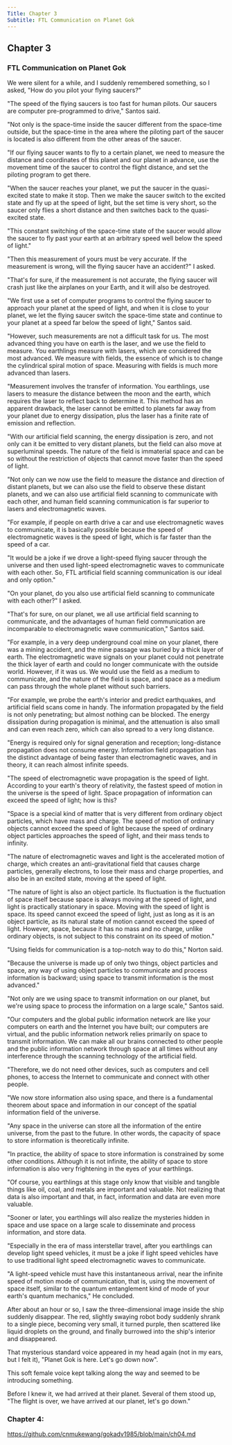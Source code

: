 ```yaml
---
Title: Chapter 3
Subtitle: FTL Communication on Planet Gok
---
```

## Chapter 3
### FTL Communication on Planet Gok
 
We were silent for a while, and I suddenly remembered something, so I asked, "How do you pilot your flying saucers?"
 
"The speed of the flying saucers is too fast for human pilots. Our saucers are computer pre-programmed to drive," Santos said.
 
"Not only is the space-time inside the saucer different from the space-time outside, but the space-time in the area where the piloting part of the saucer is located is also different from the other areas of the saucer.
 
"If our flying saucer wants to fly to a certain planet, we need to measure the distance and coordinates of this planet and our planet in advance, use the movement time of the saucer to control the flight distance, and set the piloting program to get there.
 
"When the saucer reaches your planet, we put the saucer in the quasi-excited state to make it stop. Then we make the saucer switch to the excited state and fly up at the speed of light, but the set time is very short, so the saucer only flies a short distance and then switches back to the quasi-excited state.
 
"This constant switching of the space-time state of the saucer would allow the saucer to fly past your earth at an arbitrary speed well below the speed of light."
 
"Then this measurement of yours must be very accurate. If the measurement is wrong, will the flying saucer have an accident?" I asked.
 
"That's for sure, if the measurement is not accurate, the flying saucer will crash just like the airplanes on your Earth, and it will also be destroyed.
 
"We first use a set of computer programs to control the flying saucer to approach your planet at the speed of light, and when it is close to your planet, we let the flying saucer switch the space-time state and continue to your planet at a speed far below the speed of light," Santos said.
 
"However, such measurements are not a difficult task for us. The most advanced thing you have on earth is the laser, and we use the field to measure. You earthlings measure with lasers, which are considered the most advanced. We measure with fields, the essence of which is to change the cylindrical spiral motion of space. Measuring with fields is much more advanced than lasers.
 
"Measurement involves the transfer of information. You earthlings, use lasers to measure the distance between the moon and the earth, which requires the laser to reflect back to determine it. This method has an apparent drawback, the laser cannot be emitted to planets far away from your planet due to energy dissipation, plus the laser has a finite rate of emission and reflection.
 
"With our artificial field scanning, the energy dissipation is zero, and not only can it be emitted to very distant planets, but the field can also move at superluminal speeds. The nature of the field is immaterial space and can be so without the restriction of objects that cannot move faster than the speed of light.
 
"Not only can we now use the field to measure the distance and direction of distant planets, but we can also use the field to observe these distant planets, and we can also use artificial field scanning to communicate with each other, and human field scanning communication is far superior to lasers and electromagnetic waves.
 
"For example, if people on earth drive a car and use electromagnetic waves to communicate, it is basically possible because the speed of electromagnetic waves is the speed of light, which is far faster than the speed of a car. 
 
"It would be a joke if we drove a light-speed flying saucer through the universe and then used light-speed electromagnetic waves to communicate with each other. So, FTL artificial field scanning communication is our ideal and only option."
 
"On your planet, do you also use artificial field scanning to communicate with each other?" I asked.
 
"That's for sure, on our planet, we all use artificial field scanning to communicate, and the advantages of human field communication are incomparable to electromagnetic wave communication," Santos said.
 
"For example, in a very deep underground coal mine on your planet, there was a mining accident, and the mine passage was buried by a thick layer of earth. The electromagnetic wave signals on your planet could not penetrate the thick layer of earth and could no longer communicate with the outside world. However, if it was us. We would use the field as a medium to communicate, and the nature of the field is space, and space as a medium can pass through the whole planet without such barriers.
 
"For example, we probe the earth's interior and predict earthquakes, and artificial field scans come in handy. The information propagated by the field is not only penetrating; but almost nothing can be blocked. The energy dissipation during propagation is minimal, and the attenuation is also small and can even reach zero, which can also spread to a very long distance. 
 
"Energy is required only for signal generation and reception; long-distance propagation does not consume energy. Information field propagation has the distinct advantage of being faster than electromagnetic waves, and in theory, it can reach almost infinite speeds.
 
"The speed of electromagnetic wave propagation is the speed of light. According to your earth's theory of relativity, the fastest speed of motion in the universe is the speed of light. Space propagation of information can exceed the speed of light; how is this?
 
"Space is a special kind of matter that is very different from ordinary object particles, which have mass and charge. The speed of motion of ordinary objects cannot exceed the speed of light because the speed of ordinary object particles approaches the speed of light, and their mass tends to infinity.
 
"The nature of electromagnetic waves and light is the accelerated motion of charge, which creates an anti-gravitational field that causes charge particles, generally electrons, to lose their mass and charge properties, and also be in an excited state, moving at the speed of light.
 
"The nature of light is also an object particle. Its fluctuation is the fluctuation of space itself because space is always moving at the speed of light, and light is practically stationary in space. Moving with the speed of light is space. Its speed cannot exceed the speed of light, just as long as it is an object particle, as its natural state of motion cannot exceed the speed of light. However, space, because it has no mass and no charge, unlike ordinary objects, is not subject to this constraint on its speed of motion."
 
"Using fields for communication is a top-notch way to do this," Norton said.
 
"Because the universe is made up of only two things, object particles and space, any way of using object particles to communicate and process information is backward; using space to transmit information is the most advanced."
 
"Not only are we using space to transmit information on our planet, but we're using space to process the information on a large scale," Santos said.
 
"Our computers and the global public information network are like your computers on earth and the Internet you have built; our computers are virtual, and the public information network relies primarily on space to transmit information. We can make all our brains connected to other people and the public information network through space at all times without any interference through the scanning technology of the artificial field.
 
"Therefore, we do not need other devices, such as computers and cell phones, to access the Internet to communicate and connect with other people.
 
"We now store information also using space, and there is a fundamental theorem about space and information in our concept of the spatial information field of the universe.
 
"Any space in the universe can store all the information of the entire universe, from the past to the future. In other words, the capacity of space to store information is theoretically infinite.
 
"In practice, the ability of space to store information is constrained by some other conditions. Although it is not infinite, the ability of space to store information is also very frightening in the eyes of your earthlings.
 
"Of course, you earthlings at this stage only know that visible and tangible things like oil, coal, and metals are important and valuable. Not realizing that data is also important and that, in fact, information and data are even more valuable.
 
"Sooner or later, you earthlings will also realize the mysteries hidden in space and use space on a large scale to disseminate and process information, and store data.
 
"Especially in the era of mass interstellar travel, after you earthlings can develop light speed vehicles, it must be a joke if light speed vehicles have to use traditional light speed electromagnetic waves to communicate.
 
"A light-speed vehicle must have this instantaneous arrival, near the infinite speed of motion mode of communication, that is, using the movement of space itself, similar to the quantum entanglement kind of mode of your earth's quantum mechanics," He concluded.
 
After about an hour or so, I saw the three-dimensional image inside the ship suddenly disappear. The red, slightly swaying robot body suddenly shrank to a single piece, becoming very small, it turned purple, then scattered like liquid droplets on the ground, and finally burrowed into the ship's interior and disappeared.
 
That mysterious standard voice appeared in my head again (not in my ears, but I felt it), "Planet Gok is here. Let's go down now".
 
This soft female voice kept talking along the way and seemed to be introducing something.
 
Before I knew it, we had arrived at their planet. Several of them stood up, "The flight is over, we have arrived at our planet, let's go down."

### Chapter 4:  
<https://github.com/cnmukewang/gokadv1985/blob/main/ch04.md>
